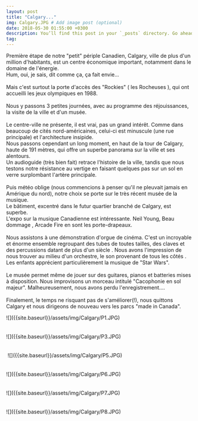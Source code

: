 ```yaml
---
layout: post
title: "Calgary..."
img: Calgary.JPG # Add image post (optional)
date: 2018-05-30 01:55:00 +0300
description: You’ll find this post in your `_posts` directory. Go ahead and edit it and re-build the site to see your changes. # Add post description (optional)
tag: 
---
```

<p> 

Première étape de notre "petit" périple Canadien, Calgary, ville de plus 
d'un million d'habitants, est un centre économique important, 
notamment dans le domaine de l'énergie.<br/>
Hum, oui, je sais, dit comme ça, ça fait envie...
<br/><br/>
Mais c'est surtout la porte d'accès des "Rockies" ( les Rocheuses ), 
qui ont accueilli les jeux olympiques en 1988.
<br/><br/>
Nous y passons 3 petites journées, avec au programme des réjouissances, 
la visite de la ville et d'un musée.
<br/><br/>
Le centre-ville ne présente, il est vrai, pas un grand intérêt. 
Comme dans beaucoup de cités nord-américaines, celui-ci est minuscule 
(une rue principale) et l'architecture insipide.<br/>
Nous passons cependant un long moment, en haut de la tour de Calgary, 
haute de 191 mètres, qui offre un superbe panorama sur la ville et ses alentours.<br/>
Un audioguide (très bien fait) retrace l'histoire de la ville, 
tandis que nous testons notre résistance au vertige en faisant 
quelques pas sur un sol en verre surplombant l'artère principale.
<br/><br/>
Puis météo oblige (nous commencions à penser qu'il ne pleuvait 
jamais en Amérique du nord), notre choix se porte sur le très récent 
musée de la musique.<br/>
 Le bâtiment, excentré dans le futur quartier branché de Calgary,
 est superbe.<br/>
L'expo sur la musique Canadienne est intéressante. 
Neil Young, Beau dommage , Arcade Fire en sont les porte-drapeaux.
<br/><br/>
Nous assistons à une démonstration d'orgue de cinéma. 
C'est un incroyable et énorme ensemble regroupant des tubes de toutes tailles, 
des claves et des percussions datant de plus d'un siècle .
Nous avons l'impression de nous trouver au milieu d'un orchestre, 
le son provenant de tous les côtés .
Les enfants apprécient particulièrement la musique de "Star Wars".
<br/><br/>
Le musée permet même de jouer sur des guitares, pianos et batteries 
mises à disposition. Nous improvisons un morceau intitulé "Cacophonie en sol majeur".
 Malheureusement, nous avons perdu l'enregistrement....
<br/><br/>
Finalement, le temps ne risquant pas de s'améliorer(!), 
nous quittons Calgary et nous dirigeons de nouveau 
vers les parcs "made in Canada".

</p>
![]({{site.baseurl}}/assets/img/Calgary/P1.JPG)<br/><br/><br/>
![]({{site.baseurl}}/assets/img/Calgary/P3.JPG)<br/><br/><br/>
<img class="Rot90" src="{{site.baseurl}}/assets/img/Calgary/P4.JPG" alt="">
![]({{site.baseurl}}/assets/img/Calgary/P5.JPG)<br/><br/><br/>
![]({{site.baseurl}}/assets/img/Calgary/P6.JPG)<br/><br/><br/>
![]({{site.baseurl}}/assets/img/Calgary/P7.JPG)<br/><br/><br/>
![]({{site.baseurl}}/assets/img/Calgary/P8.JPG)<br/><br/><br/>

